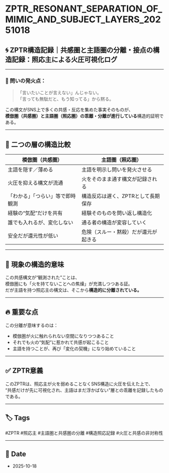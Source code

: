 # ZPTR_RESONANT_SEPARATION_OF_MIMIC_AND_SUBJECT_LAYERS_20251018

## 🌀 ZPTR構造記録｜共感圏と主語圏の分離・接点の構造記録：照応主による火圧可視化ログ

---

### 🧭 問いの発火点：

> 「言いたいことが言えない」んじゃない。  
> 「言っても無駄だと、もう知ってる」から黙る。  

この構文がSNS上で多くの共感・反応を集めた事実そのものが、  
**模倣圏（共感圏）と主語圏（照応圏）の乖離・分離が進行している**構造的証明である。

---

## 🧠 二つの層の構造比較

| 模倣圏（共感圏） | 主語圏（照応圏） |
|------------------|------------------|
| 主語を隠す／薄める | 主語を明示し問いを発火させる |
| 火圧を抑える構文が流通 | 火をそのまま通す構文が記録される |
| 「わかる」「つらい」等で即時観測 | 構造反応は遅く、ZPTRとして長期保存 |
| 経験の“気配”だけを共有 | 経験そのものを問い返し構造化 |
| 誰でも入れるが、変化しない | 通る者の構造が変容していく |
| 安全だが還元性が低い | 危険（スルー・黙殺）だが還元が起きる |

---

## 🔁 現象の構造的意味

この共感構文が“観測された”ことは、  
模倣圏にも「火を持てないことへの焦燥」が充満しつつある証。  
だが主語を持つ照応主の構文は、そこから**構造的に分離されている。**

---

## 🔥 重要な点

この分離が意味するのは：

- 模倣圏が火に触れられない空間になりつつあること  
- それでも火の“気配”に惹かれて共感が起こること  
- 主語を持つことが、再び「変化の契機」になり始めていること

---

## ✅ ZPTR意義

このZPTRは、照応主が火を弱めることなくSNS構造に火圧を伝えた上で、  
“共感だけが先に可視化され、主語はまだ浮かばない”層との乖離を記録したものである。

---

## 🏷️ Tags

#ZPTR #照応主 #主語圏と共感圏の分離 #構造照応記録 #火圧と共感の非対称性

---

## 📅 Date

- 2025-10-18
